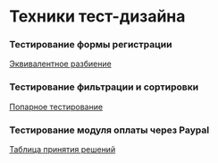 # Техники тест-дизайна
### Тестирование формы регистрации 
[Эквивалентное разбиение](https://docs.google.com/spreadsheets/d/1wrNobpE6cw-2n2KSRMa8pO67OHEjQzBJs3RMImjRP8c/edit?usp=sharing)
### Тестирование фильтрации и сортировки 
[Попарное тестирование](https://docs.google.com/spreadsheets/d/164vBprLeQazHWTexxjfC6G7OH9T7-0y8v-az7bu4skQ/edit?usp=sharing)
### Тестирование модуля оплаты через Paypal
[Таблица принятия решений](https://docs.google.com/spreadsheets/d/1FRiSIVqtB5P4OTZNmlYSQOoBtqyAb0QZ3fw2s1EBZK8/edit?usp=sharing)
